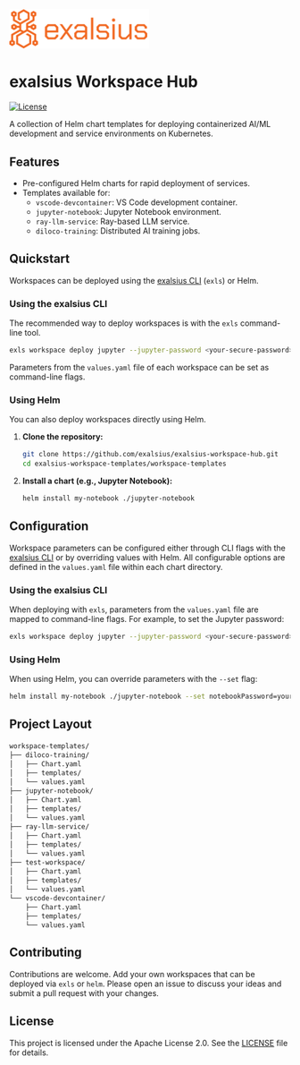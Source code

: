 <p align="left"><img src="./docs/img/logo_banner.png" alt="exalsius banner" width="250"></p>

# exalsius Workspace Hub

[![License](https://img.shields.io/badge/License-Apache_2.0-blue.svg)](https://opensource.org/licenses/Apache-2.0)

A collection of Helm chart templates for deploying containerized AI/ML development and service environments on Kubernetes.

## Features

- Pre-configured Helm charts for rapid deployment of services.
- Templates available for:
  - `vscode-devcontainer`: VS Code development container.
  - `jupyter-notebook`: Jupyter Notebook environment.
  - `ray-llm-service`: Ray-based LLM service.
  - `diloco-training`: Distributed AI training jobs.


## Quickstart

Workspaces can be deployed using the [exalsius CLI](https://github.com/exalsius/exalsius-cli) (`exls`) or Helm.

### Using the exalsius CLI

The recommended way to deploy workspaces is with the `exls` command-line tool.

```sh
exls workspace deploy jupyter --jupyter-password <your-secure-password>
```

Parameters from the `values.yaml` file of each workspace can be set as command-line flags.

### Using Helm

You can also deploy workspaces directly using Helm.

1.  **Clone the repository:**
    ```sh
    git clone https://github.com/exalsius/exalsius-workspace-hub.git
    cd exalsius-workspace-templates/workspace-templates
    ```

2.  **Install a chart (e.g., Jupyter Notebook):**
    ```sh
    helm install my-notebook ./jupyter-notebook
    ```

## Configuration

Workspace parameters can be configured either through CLI flags with the [exalsius CLI](https://github.com/exalsius/exalsius-cli) or by overriding values with Helm.
All configurable options are defined in the `values.yaml` file within each chart directory.

### Using the exalsius CLI

When deploying with `exls`, parameters from the `values.yaml` file are mapped to command-line flags. For example, to set the Jupyter password:

```sh
exls workspace deploy jupyter --jupyter-password <your-secure-password>  --docker_image "tensorflow/tensorflow:2.18.0-gpu-jupyter" --gpu_count 4
```

### Using Helm

When using Helm, you can override parameters with the `--set` flag:

```sh
helm install my-notebook ./jupyter-notebook --set notebookPassword=your-super-secret-password
```

## Project Layout

```
workspace-templates/
├── diloco-training/
│   ├── Chart.yaml
│   ├── templates/
│   └── values.yaml
├── jupyter-notebook/
│   ├── Chart.yaml
│   ├── templates/
│   └── values.yaml
├── ray-llm-service/
│   ├── Chart.yaml
│   ├── templates/
│   └── values.yaml
├── test-workspace/
│   ├── Chart.yaml
│   ├── templates/
│   └── values.yaml
└── vscode-devcontainer/
    ├── Chart.yaml
    ├── templates/
    └── values.yaml
```

## Contributing

Contributions are welcome. 
Add your own workspaces that can be deployed via `exls` or `helm`.
Please open an issue to discuss your ideas and submit a pull request with your changes.

## License

This project is licensed under the Apache License 2.0. See the [LICENSE](LICENSE) file for details.

